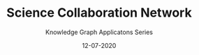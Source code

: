---
title: Science Collaboration Network
subtitle: Knowledge Graph Applicatons Series
layout: default
modal-id: 4
date: 12-07-2020
img: collaboration2.png
iframe: 
thumbnail: collaborationblue_thumb_rect.jpg
alt: image-alt
description: Scientific literature is becoming more and more important as our everyday lives become increasingly enmeshed with technological innovation. However, with more than 30 Million citations in the medical literature (Pubmed) alone; understanding what literature to read and what to ignore is a major barrier. The two graphs above show the collaboration networks of Dr. Scott W. Emmons and Dr. Coleen T. Murphy. They are both American geneticists who study the same genetic model organism. However the structure of their collaboration networks are very different.
---
